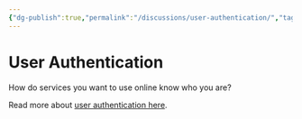 ```yaml
---
{"dg-publish":true,"permalink":"/discussions/user-authentication/","tags":["A2.2","B3.1","B3.2"],"dgHomeLink":true,"dgShowToc":true}
---
```


# User Authentication

How do services you want to use online know who you are?

Read more about [user authentication here](https://www.russellgordon.ca/lcs/2023-24/icd2o/user-authentication.pdf).
